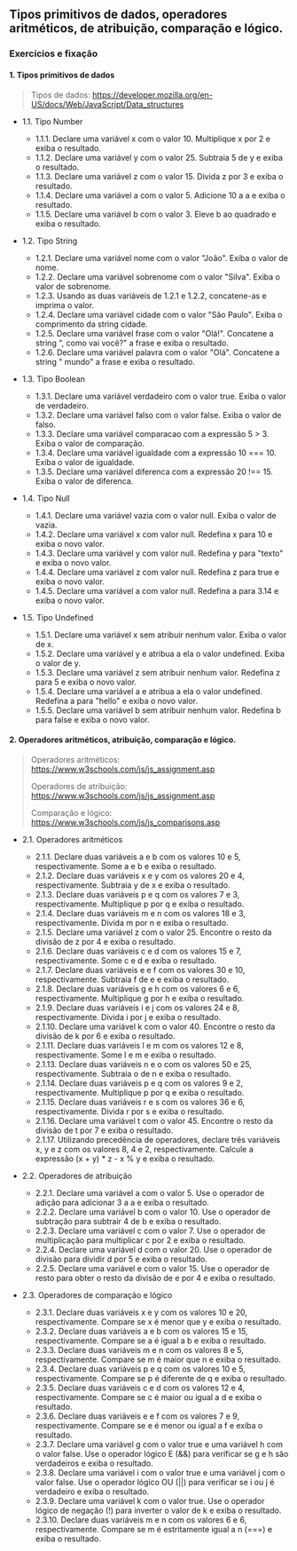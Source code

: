 ## Tipos primitivos de dados, operadores aritméticos, de atribuição, comparação e lógico.
### Exercícios e fixação
#### 1. Tipos primitivos de dados
>Tipos de dados: https://developer.mozilla.org/en-US/docs/Web/JavaScript/Data_structures

* 1.1\. Tipo Number
    * 1.1.1\. Declare uma variável x com o valor 10. Multiplique x por 2 e exiba o resultado.
    * 1.1.2\. Declare uma variável y com o valor 25. Subtraia 5 de y e exiba o resultado.
    * 1.1.3\. Declare uma variável z com o valor 15. Divida z por 3 e exiba o resultado.
    * 1.1.4\. Declare uma variável a com o valor 5. Adicione 10 a a e exiba o resultado.
    * 1.1.5\. Declare uma variável b com o valor 3. Eleve b ao quadrado e exiba o resultado.

* 1.2. Tipo String
    * 1.2.1\. Declare uma variável nome com o valor "João". Exiba o valor de nome.
    * 1.2.2\. Declare uma variável sobrenome com o valor "Silva". Exiba o valor de sobrenome.
    * 1.2.3\. Usando as duas variáveis de 1.2.1 e 1.2.2, concatene-as e imprima o valor.
    * 1.2.4\. Declare uma variável cidade com o valor "São Paulo". Exiba o comprimento da string cidade.
    * 1.2.5\. Declare uma variável frase com o valor "Olá!". Concatene a string ", como vai você?" a frase e exiba o resultado.
    * 1.2.6\. Declare uma variável palavra com o valor "Olá". Concatene a string " mundo" a frase e exiba o resultado.

* 1.3\. Tipo Boolean
    * 1.3.1\. Declare uma variável verdadeiro com o valor true. Exiba o valor de verdadeiro.
    * 1.3.2\. Declare uma variável falso com o valor false. Exiba o valor de falso.
    * 1.3.3\. Declare uma variável comparacao com a expressão 5 > 3. Exiba o valor de comparação.
    * 1.3.4\. Declare uma variável igualdade com a expressão 10 === 10. Exiba o valor de igualdade.
    * 1.3.5\. Declare uma variável diferenca com a expressão 20 !== 15. Exiba o valor de diferenca.

* 1.4\. Tipo Null 
    * 1.4.1\. Declare uma variável vazia com o valor null. Exiba o valor de vazia.
    * 1.4.2\. Declare uma variável x com valor null. Redefina x para 10 e exiba o novo valor.
    * 1.4.3\. Declare uma variável y com valor null. Redefina y para "texto" e exiba o novo valor.
    * 1.4.4\. Declare uma variável z com valor null. Redefina z para true e exiba o novo valor.
    * 1.4.5\. Declare uma variável a com valor null. Redefina a para 3.14 e exiba o novo valor.

* 1.5\. Tipo Undefined
    * 1.5.1\. Declare uma variável x sem atribuir nenhum valor. Exiba o valor de x.
    * 1.5.2\. Declare uma variável y e atribua a ela o valor undefined. Exiba o valor de y.
    * 1.5.3\. Declare uma variável z sem atribuir nenhum valor. Redefina z para 5 e exiba o novo valor.
    * 1.5.4\. Declare uma variável a e atribua a ela o valor undefined. Redefina a para "hello" e exiba o novo valor.
    * 1.5.5\. Declare uma variável b sem atribuir nenhum valor. Redefina b para false e exiba o novo valor.

#### 2. Operadores aritméticos, atribuição, comparação e lógico.
>Operadores aritméticos: https://www.w3schools.com/js/js_assignment.asp
>
>Operadores de atribuição: https://www.w3schools.com/js/js_assignment.asp
>
>Comparação e lógico: https://www.w3schools.com/js/js_comparisons.asp

* 2.1\. Operadores aritméticos
    * 2.1.1\. Declare duas variáveis a e b com os valores 10 e 5, respectivamente. Some a e b e exiba o resultado.
    * 2.1.2\. Declare duas variáveis x e y com os valores 20 e 4, respectivamente. Subtraia y de x e exiba o resultado.
    * 2.1.3\. Declare duas variáveis p e q com os valores 7 e 3, respectivamente. Multiplique p por q e exiba o resultado.
    * 2.1.4\. Declare duas variáveis m e n com os valores 18 e 3, respectivamente. Divida m por n e exiba o resultado.
    * 2.1.5\. Declare uma variável z com o valor 25. Encontre o resto da divisão de z por 4 e exiba o resultado.
    * 2.1.6\. Declare duas variáveis c e d com os valores 15 e 7, respectivamente. Some c e d e exiba o resultado.
    * 2.1.7\. Declare duas variáveis e e f com os valores 30 e 10, respectivamente. Subtraia f de e e exiba o resultado.
    * 2.1.8\. Declare duas variáveis g e h com os valores 6 e 6, respectivamente. Multiplique g por h e exiba o resultado.
    * 2.1.9\. Declare duas variáveis i e j com os valores 24 e 8, respectivamente. Divida i por j e exiba o resultado.
    * 2.1.10\. Declare uma variável k com o valor 40. Encontre o resto da divisão de k por 6 e exiba o resultado.
    * 2.1.11\. Declare duas variáveis l e m com os valores 12 e 8, respectivamente. Some l e m e exiba o resultado.
    * 2.1.13\. Declare duas variáveis n e o com os valores 50 e 25, respectivamente. Subtraia o de n e exiba o resultado.
    * 2.1.14\. Declare duas variáveis p e q com os valores 9 e 2, respectivamente. Multiplique p por q e exiba o resultado.
    * 2.1.15\. Declare duas variáveis r e s com os valores 36 e 6, respectivamente. Divida r por s e exiba o resultado.
    * 2.1.16\. Declare uma variável t com o valor 45. Encontre o resto da divisão de t por 7 e exiba o resultado.
    * 2.1.17\. Utilizando precedência de operadores, declare três variáveis x, y e z com os valores 8, 4 e 2, respectivamente. Calcule a expressão (x + y) * z - x % y e exiba o resultado.

* 2.2\. Operadores de atribuição
    * 2.2.1\. Declare uma variável a com o valor 5. Use o operador de adição para adicionar 3 a a e exiba o resultado.
    * 2.2.2\. Declare uma variável b com o valor 10. Use o operador de subtração para subtrair 4 de b e exiba o resultado.
    * 2.2.3\. Declare uma variável c com o valor 7. Use o operador de multiplicação para multiplicar c por 2 e exiba o resultado.
    * 2.2.4\. Declare uma variável d com o valor 20. Use o operador de divisão para dividir d por 5 e exiba o resultado.
    * 2.2.5\. Declare uma variável e com o valor 15. Use o operador de resto para obter o resto da divisão de e por 4 e exiba o resultado.

* 2.3\. Operadores de comparação e lógico
    * 2.3.1\. Declare duas variáveis x e y com os valores 10 e 20, respectivamente. Compare se x é menor que y e exiba o resultado.
    * 2.3.2\. Declare duas variáveis a e b com os valores 15 e 15, respectivamente. Compare se a é igual a b e exiba o resultado.
    * 2.3.3\. Declare duas variáveis m e n com os valores 8 e 5, respectivamente. Compare se m é maior que n e exiba o resultado.
    * 2.3.4\. Declare duas variáveis p e q com os valores 10 e 5, respectivamente. Compare se p é diferente de q e exiba o resultado.
    * 2.3.5\. Declare duas variáveis c e d com os valores 12 e 4, respectivamente. Compare se c é maior ou igual a d e exiba o resultado.
    * 2.3.6\. Declare duas variáveis e e f com os valores 7 e 9, respectivamente. Compare se e é menor ou igual a f e exiba o resultado.
    * 2.3.7\. Declare uma variável g com o valor true e uma variável h com o valor false. Use o operador lógico E (&&) para verificar se g e h são verdadeiros e exiba o resultado.
    * 2.3.8\. Declare uma variável i com o valor true e uma variável j com o valor false. Use o operador lógico OU (||) para verificar se i ou j é verdadeiro e exiba o resultado.
    * 2.3.9\. Declare uma variável k com o valor true. Use o operador lógico de negação (!) para inverter o valor de k e exiba o resultado.
    * 2.3.10\. Declare duas variáveis m e n com os valores 6 e 6, respectivamente. Compare se m é estritamente igual a n (===) e exiba o resultado.

